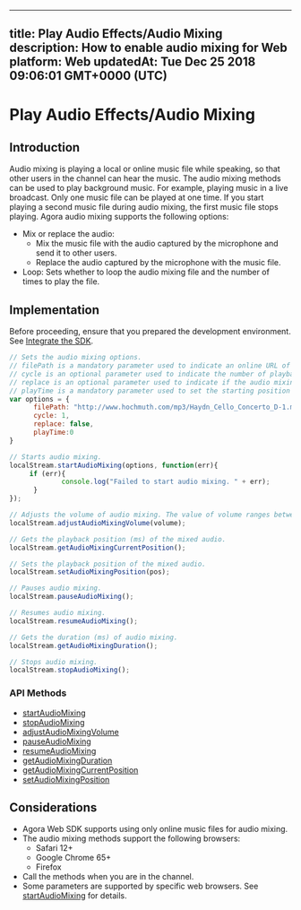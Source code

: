 
---
title: Play Audio Effects/Audio Mixing
description: How to enable audio mixing for Web
platform: Web
updatedAt: Tue Dec 25 2018 09:06:01 GMT+0000 (UTC)
---
# Play Audio Effects/Audio Mixing
## Introduction

Audio mixing is playing a local or online music file while speaking, so that other users in the channel can hear the music. The audio mixing methods can be used to play background music. For example, playing music in a live broadcast. Only one music file can be played at one time. If you start playing a second music file during audio mixing, the first music file stops playing.
Agora audio mixing supports the following options:

- Mix or replace the audio: 
	- Mix the music file with the audio captured by the microphone and send it to other users.
	- Replace the audio captured by the microphone with the music file.
- Loop: Sets whether to loop the audio mixing file and the number of times to play the file.

## Implementation
Before proceeding, ensure that you prepared the development environment. See [Integrate the SDK](../../en/Interactive%20Broadcast/web_prepare.md).

```javascript
// Sets the audio mixing options.
// filePath is a mandatory parameter used to indicate an online URL of the mixing audio.
// cycle is an optional parameter used to indicate the number of playback loops and it needs to be a positive integer. The web browser needs to be Google Chrome 65+.
// replace is an optional parameter used to indicate if the audio mixing replaces the original audio. 
// playTime is a mandatory parameter used to set the starting position of mixing audio playback. 0 means playing the mixing file from the beginning.
var options = {
      filePath: "http://www.hochmuth.com/mp3/Haydn_Cello_Concerto_D-1.mp3", 
      cycle: 1, 
      replace: false, 
      playTime:0 
}

// Starts audio mixing.
localStream.startAudioMixing(options, function(err){
     if (err){
             console.log("Failed to start audio mixing. " + err);
      }
});

// Adjusts the volume of audio mixing. The value of volume ranges between 1 and 100.
localStream.adjustAudioMixingVolume(volume);

// Gets the playback position (ms) of the mixed audio.
localStream.getAudioMixingCurrentPosition();

// Sets the playback position of the mixed audio.
localStream.setAudioMixingPosition(pos);

// Pauses audio mixing.
localStream.pauseAudioMixing();

// Resumes audio mixing.
localStream.resumeAudioMixing();

// Gets the duration (ms) of audio mixing. 
localStream.getAudioMixingDuration();

// Stops audio mixing.
localStream.stopAudioMixing();
```

### API Methods

- [startAudioMixing](https://docs.agora.io/en/Interactive%20Broadcast/API%20Reference/web/interfaces/agorartc.stream.html#startaudiomixing)
- [stopAudioMixing](https://docs.agora.io/en/Interactive%20Broadcast/API%20Reference/web/interfaces/agorartc.stream.html#stopaudiomixing)
- [adjustAudioMixingVolume](https://docs.agora.io/en/Interactive%20Broadcast/API%20Reference/web/interfaces/agorartc.stream.html#adjustaudiomixingvolume)
- [pauseAudioMixing](https://docs.agora.io/en/Interactive%20Broadcast/API%20Reference/web/interfaces/agorartc.stream.html#pauseaudiomixing)
- [resumeAudioMixing](https://docs.agora.io/en/Interactive%20Broadcast/API%20Reference/web/interfaces/agorartc.stream.html#resumeaudiomixing)
- [getAudioMixingDuration](https://docs.agora.io/en/Interactive%20Broadcast/API%20Reference/web/interfaces/agorartc.stream.html#getaudiomixingduration)
- [getAudioMixingCurrentPosition](https://docs.agora.io/en/Interactive%20Broadcast/API%20Reference/web/interfaces/agorartc.stream.html#getaudiomixingcurrentposition)
- [setAudioMixingPosition](https://docs.agora.io/en/Interactive%20Broadcast/API%20Reference/web/interfaces/agorartc.stream.html#setaudiomixingposition)

## Considerations

- Agora Web SDK supports using only online music files for audio mixing.
- The audio mixing methods support the following browsers:
  - Safari 12+
  - Google Chrome 65+
  - Firefox
- Call the methods when you are in the channel.
- Some parameters are supported by specific web browsers. See [startAudioMixing](https://docs.agora.io/en/Interactive%20Broadcast/API%20Reference/web/interfaces/agorartc.stream.html#startaudiomixing) for details.

